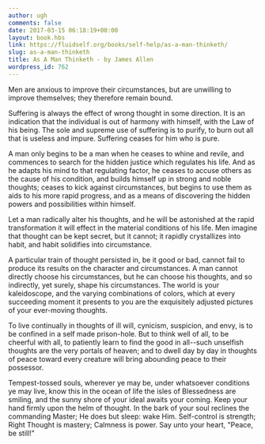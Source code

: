 ```yaml
---
author: ugh
comments: false
date: 2017-03-15 06:18:19+00:00
layout: book.hbs
link: https://fluidself.org/books/self-help/as-a-man-thinketh/
slug: as-a-man-thinketh
title: As A Man Thinketh - by James Allen
wordpress_id: 762
---
```


Men are anxious to improve their circumstances, but are unwilling to improve themselves; they therefore remain bound.

Suffering is always the effect of wrong thought in some direction. It is an indication that the individual is out of harmony with himself, with the Law of his being. The sole and supreme use of suffering is to purify, to burn out all that is useless and impure. Suffering ceases for him who is pure.

A man only begins to be a man when he ceases to whine and revile, and commences to search for the hidden justice which regulates his life. And as he adapts his mind to that regulating factor, he ceases to accuse others as the cause of his condition, and builds himself up in strong and noble thoughts; ceases to kick against circumstances, but begins to use them as aids to his more rapid progress, and as a means of discovering the hidden powers and possibilities within himself.

Let a man radically alter his thoughts, and he will be astonished at the rapid transformation it will effect in the material conditions of his life. Men imagine that thought can be kept secret, but it cannot; it rapidly crystallizes into habit, and habit solidifies into circumstance.

A particular train of thought persisted in, be it good or bad, cannot fail to produce its results on the character and circumstances. A man cannot directly choose his circumstances, but he can choose his thoughts, and so indirectly, yet surely, shape his circumstances. The world is your kaleidoscope, and the varying combinations of colors, which at every succeeding moment it presents to you are the exquisitely adjusted pictures of your ever-moving thoughts.

To live continually in thoughts of ill will, cynicism, suspicion, and envy, is to be confined in a self made prison-hole. But to think well of all, to be cheerful with all, to patiently learn to find the good in all--such unselfish thoughts are the very portals of heaven; and to dwell day by day in thoughts of peace toward every creature will bring abounding peace to their possessor.

Tempest-tossed souls, wherever ye may be, under whatsoever conditions ye may live, know this in the ocean of life the isles of Blessedness are smiling, and the sunny shore of your ideal awaits your coming. Keep your hand firmly upon the helm of thought. In the bark of your soul reclines the commanding Master; He does but sleep: wake Him. Self-control is strength; Right Thought is mastery; Calmness is power. Say unto your heart, "Peace, be still!"
